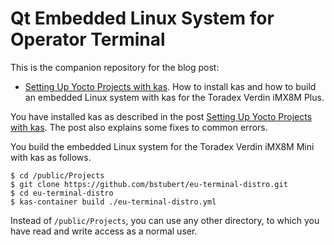 # Qt Embedded Linux System for Operator Terminal

This is the companion repository for the blog post:
  - [Setting Up Yocto Projects with kas](https://embeddeduse.com/2021/09/18/setting-up-yocto-projects-with-kas/). How to install kas and how to build an embedded Linux system with kas for the Toradex Verdin iMX8M Plus.

You have installed kas as described in the post [Setting Up Yocto Projects with kas](https://embeddeduse.com/2021/09/18/setting-up-yocto-projects-with-kas/). The post also explains some fixes to common errors.

You build the embedded Linux system for the Toradex Verdin iMX8M Mini with kas as follows.

    $ cd /public/Projects
    $ git clone https://github.com/bstubert/eu-terminal-distro.git
    $ cd eu-terminal-distro
    $ kas-container build ./eu-terminal-distro.yml

Instead of `/public/Projects`, you can use any other directory, to which you have read and write access as a normal user.
